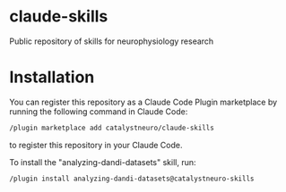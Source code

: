 # claude-skills
Public repository of skills for neurophysiology research


# Installation
You can register this repository as a Claude Code Plugin marketplace by running the following command in Claude Code:
```bash
/plugin marketplace add catalystneuro/claude-skills
```

to register this repository in your Claude Code.

To install the "analyzing-dandi-datasets" skill, run:
```bash
/plugin install analyzing-dandi-datasets@catalystneuro-skills
```
